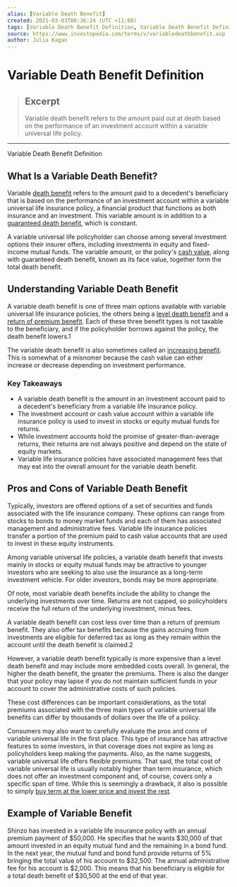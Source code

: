 ```yaml
---
alias: [Variable Death Benefit]
created: 2021-03-03T00:36:24 (UTC +11:00)
tags: [Variable Death Benefit Definition, Variable Death Benefit Definition]
source: https://www.investopedia.com/terms/v/variabledeathbenefit.asp
author: Julia Kagan
---
```


# Variable Death Benefit Definition

> ## Excerpt
> Variable death benefit refers to the amount paid out at death based on the performance of an investment account within a variable universal life policy.

---

Variable Death Benefit Definition
## What Is a Variable Death Benefit?

Variable [death benefit](https://www.investopedia.com/terms/d/deathbenefit.asp) refers to the amount paid to a decedent's beneficiary that is based on the performance of an investment account within a variable universal life insurance policy, a financial product that functions as both insurance and an investment. This variable amount is in addition to a [guaranteed death benefit](https://www.investopedia.com/terms/g/guaranteeddeathbenefit.asp), which is constant.

A variable universal life policyholder can choose among several investment options their insurer offers, including investments in equity and fixed-income mutual funds. The variable amount, or the policy's [cash value](https://www.investopedia.com/terms/c/cash-value-life-insurance.asp), along with guaranteed death benefit, known as its face value, together form the total death benefit.

## Understanding Variable Death Benefit

A variable death benefit is one of three main options available with variable universal life insurance policies, the others being a [level death benefit](https://www.investopedia.com/terms/l/level-death-benefit.asp) and a [return of premium benefit](https://www.investopedia.com/articles/pf/08/return-of-premium.asp). Each of these three benefit types is not taxable to the beneficiary, and if the policyholder borrows against the policy, the death benefit lowers.1

The variable death benefit is also sometimes called an [increasing benefit](https://www.investopedia.com/articles/wealth-management/032516/life-insurance-increasing-death-benefit.asp). This is somewhat of a misnomer because the cash value can either increase or decrease depending on investment performance.

### Key Takeaways

-   A variable death benefit is the amount in an investment account paid to a decedent's beneficiary from a variable life insurance policy.
-   The investment account or cash value account within a variable life insurance policy is used to invest in stocks or equity mutual funds for returns.
-   While investment accounts hold the promise of greater-than-average returns, their returns are not always positive and depend on the state of equity markets.
-   Variable life insurance policies have associated management fees that may eat into the overall amount for the variable death benefit.

## Pros and Cons of Variable Death Benefit

Typically, investors are offered options of a set of securities and funds associated with the life insurance company. These options can range from stocks to bonds to money market funds and each of them has associated management and administrative fees. Variable life insurance policies transfer a portion of the premium paid to cash value accounts that are used to invest in these equity instruments.

Among variable universal life policies, a variable death benefit that invests mainly in stocks or equity mutual funds may be attractive to younger investors who are seeking to also use the insurance as a long-term investment vehicle. For older investors, bonds may be more appropriate.

Of note, most variable death benefits include the ability to change the underlying investments over time. Returns are not capped, so policyholders receive the full return of the underlying investment, minus fees.

A variable death benefit can cost less over time than a return of premium benefit. They also offer tax benefits because the gains accruing from investments are eligible for deferred tax as long as they remain within the account until the death benefit is claimed.2

However, a variable death benefit typically is more expensive than a level death benefit and may include more embedded costs overall. In general, the higher the death benefit, the greater the premiums. There is also the danger that your policy may lapse if you do not maintain sufficient funds in your account to cover the administrative costs of such policies.

These cost differences can be important considerations, as the total premiums associated with the three main types of variable universal life benefits can differ by thousands of dollars over the life of a policy.

Consumers may also want to carefully evaluate the pros and cons of variable universal life in the first place. This type of insurance has attractive features to some investors, in that coverage does not expire as long as policyholders keep making the payments. Also, as the name suggests, variable universal life offers flexible premiums. That said, the total cost of variable universal life is usually notably higher than term insurance, which does not offer an investment component and, of course, covers only a specific span of time. While this is seemingly a drawback, it also is possible to simply [buy term at the lower price and invest the rest](https://www.investopedia.com/articles/personal-finance/093015/life-insurance-vs-annuity.asp).

## Example of Variable Benefit

Shinzo has invested in a variable life insurance policy with an annual premium payment of $50,000. He specifies that he wants $30,000 of that amount invested in an equity mutual fund and the remaining in a bond fund. In the next year, the mutual fund and bond fund provide returns of 5% bringing the total value of his account to $32,500. The annual administrative fee for his account is $2,000. This means that his beneficiary is eligible for a total death benefit of $30,500 at the end of that year.
